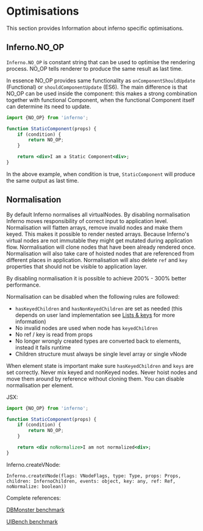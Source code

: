 # Optimisations
This section provides Information about inferno specific optimisations.

## Inferno.NO_OP
`Inferno.NO_OP` is constant string that can be used to optimise the rendering process. NO_OP tells renderer to produce the same result as last time.

In essence NO_OP provides same functionality as `onComponentShouldUpdate` (Functional) or `shouldComponentUpdate` (ES6).
The main difference is that NO_OP can be used inside the component: this makes a strong combination together with functional Component, when the functional Component itself can determine its need to update.

```jsx
import {NO_OP} from 'inferno';

function StaticComponent(props) {
    if (condition) {
        return NO_OP;
    }

    return <div>I am a Static Component<div>;
}
```

In the above example, when condition is true, `StaticComponent` will produce the same output as last time.

## Normalisation
By default Inferno normalises all virtualNodes. By disabling normalisation Inferno moves responsibility of correct input to application level.
Normalisation will flatten arrays, remove invalid nodes and make them keyed. This makes it possible to render nested arrays.
Because Inferno's virtual nodes are not immutable they might get mutated during application flow. Normalisation will clone nodes that have been already rendered once.
Normalisation will also take care of hoisted nodes that are referenced from different places in application. Normalisation will also delete `ref` and `key` properties that should not be visible to application layer.

By disabling normalisation it is possible to achieve 200% - 300% better performance.

Normalisation can be disabled when the following rules are followed:
- `hasKeyedChildren` and `hasNonKeyedChildren` are set as needed (this depends on user land implementation see [Lists & keys](http://localhost:8080/docs/guides/benefits/list-rendering) for more information)
- No invalid nodes are used when node has `keyedChildren`
- No ref / key is read from props
- No longer wrongly created types are converted back to elements, instead it fails runtime
- Children structure must always be single level array or single vNode

When element state is important make sure `hasKeyedChildren` and `keys` are set correctly. Never mix keyed and nonKeyed nodes.
Never hoist nodes and move them around by reference without cloning them. You can disable normalisation per element.

JSX:
```jsx
import {NO_OP} from 'inferno';

function StaticComponent(props) {
    if (condition) {
        return NO_OP;
    }

    return <div noNormalize>I am not normalized<div>;
}
```

Inferno.createVNode:

`Inferno.createVNode(flags: VNodeFlags, type: Type, props: Props, children: InfernoChildren, events: object, key: any, ref: Ref, noNormalize: boolean))`

Complete references:

[DBMonster benchmark](https://github.com/infernojs/inferno/blob/master/benchmarks/dbmonster/app.js)

[UIBench benchmark](https://github.com/infernojs/inferno/blob/master/benchmarks/uibench/app.js)
